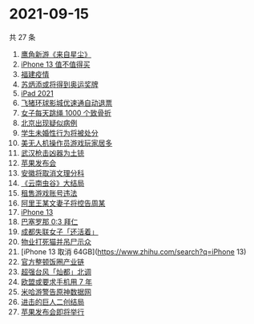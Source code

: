 # 2021-09-15

共 27 条

<!-- BEGIN ZHIHUSEARCH -->
<!-- 最后更新时间 Wed Sep 15 2021 18:11:47 GMT+0800 (China Standard Time) -->
1. [鹰角新游《来自星尘》](https://www.zhihu.com/search?q=来自星尘)
1. [iPhone 13 值不值得买](https://www.zhihu.com/search?q=iphone13)
1. [福建疫情](https://www.zhihu.com/search?q=莆田疫情)
1. [苏炳添或将得到奥运奖牌 ](https://www.zhihu.com/search?q=苏炳添)
1. [iPad 2021](https://www.zhihu.com/search?q=ipad2021)
1. [飞猪环球影城优速通自动退票](https://www.zhihu.com/search?q=北京环球影城)
1. [女子每天跳绳 1000 个致骨折](https://www.zhihu.com/search?q=跳绳)
1. [北京出现疑似病例](https://www.zhihu.com/search?q=北京疑似病例)
1. [学生未婚性行为将被处分](https://www.zhihu.com/search?q=未婚性行为)
1. [美无人机操作员游戏玩家居多](https://www.zhihu.com/search?q=无人机)
1. [武汉枪击凶器为土铳](https://www.zhihu.com/search?q=武汉枪击)
1. [苹果发布会](https://www.zhihu.com/search?q=苹果发布会)
1. [安徽将取消文理分科](https://www.zhihu.com/search?q=安徽高考)
1. [《云南虫谷》大结局](https://www.zhihu.com/search?q=云南虫谷)
1. [租售游戏账号违法](https://www.zhihu.com/search?q=租号)
1. [阿里王某文妻子将控告周某](https://www.zhihu.com/search?q=王某文)
1. [iPhone 13](https://www.zhihu.com/search?q=iphone13)
1. [巴塞罗那 0:3 拜仁](https://www.zhihu.com/search?q=拜仁)
1. [成都失联女子「还活着」](https://www.zhihu.com/search?q=成都女子失联)
1. [物业打死猫并吊尸示众](https://www.zhihu.com/search?q=物业打死猫)
1. [iPhone 13 取消 64GB](https://www.zhihu.com/search?q=iPhone 13)
1. [官方整顿饭圈产业链](https://www.zhihu.com/search?q=饭圈产业链)
1. [超强台风「灿都」北调](https://www.zhihu.com/search?q=灿都)
1. [欧盟或要求手机用 7 年](https://www.zhihu.com/search?q=手机能用7年)
1. [米哈游警告原神数据网](https://www.zhihu.com/search?q=原神)
1. [进击的巨人二创结局](https://www.zhihu.com/search?q=进击的巨人)
1. [苹果发布会即将举行](https://www.zhihu.com/search?q=苹果发布会)
<!-- END ZHIHUSEARCH -->

